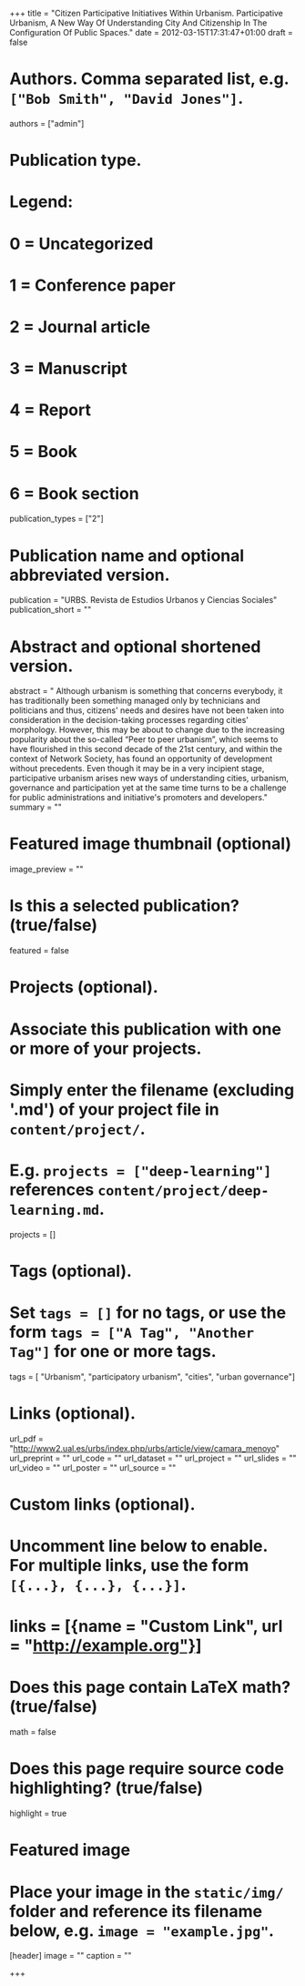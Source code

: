 +++
title = "Citizen Participative Initiatives Within Urbanism. Participative Urbanism, A New Way Of Understanding City And Citizenship In The Configuration Of Public Spaces."
date = 2012-03-15T17:31:47+01:00
draft = false

# Authors. Comma separated list, e.g. `["Bob Smith", "David Jones"]`.
authors = ["admin"]

# Publication type.
# Legend:
# 0 = Uncategorized
# 1 = Conference paper
# 2 = Journal article
# 3 = Manuscript
# 4 = Report
# 5 = Book
# 6 = Book section
publication_types = ["2"]

# Publication name and optional abbreviated version.
publication = "URBS. Revista de Estudios Urbanos y Ciencias Sociales"
publication_short = ""

# Abstract and optional shortened version.
abstract = " Although urbanism is something that concerns everybody, it has traditionally been something managed only by technicians and politicians and thus, citizens' needs and desires have not been taken into consideration in the decision-taking processes regarding cities' morphology. However, this may be about to change due to the increasing popularity about the so-called “Peer to peer urbanism”, which seems to have flourished in this second decade of the 21st century, and within the context of Network Society, has found an opportunity of development without precedents. Even though it may be in a very incipient stage, participative urbanism arises new ways of understanding cities, urbanism, governance and participation yet at the same time turns to be a challenge for public administrations and initiative's promoters and developers."
summary = ""

# Featured image thumbnail (optional)
image_preview = ""

# Is this a selected publication? (true/false)
featured = false

# Projects (optional).
#   Associate this publication with one or more of your projects.
#   Simply enter the filename (excluding '.md') of your project file in `content/project/`.
#   E.g. `projects = ["deep-learning"]` references `content/project/deep-learning.md`.
projects = []

# Tags (optional).
#   Set `tags = []` for no tags, or use the form `tags = ["A Tag", "Another Tag"]` for one or more tags.
tags = [ "Urbanism", "participatory urbanism", "cities", "urban governance"]

# Links (optional).
url_pdf = "http://www2.ual.es/urbs/index.php/urbs/article/view/camara_menoyo"
url_preprint = ""
url_code = ""
url_dataset = ""
url_project = ""
url_slides = ""
url_video = ""
url_poster = ""
url_source = ""

# Custom links (optional).
#   Uncomment line below to enable. For multiple links, use the form `[{...}, {...}, {...}]`.
# links = [{name = "Custom Link", url = "http://example.org"}]

# Does this page contain LaTeX math? (true/false)
math = false

# Does this page require source code highlighting? (true/false)
highlight = true

# Featured image
# Place your image in the `static/img/` folder and reference its filename below, e.g. `image = "example.jpg"`.
[header]
image = ""
caption = ""

+++
